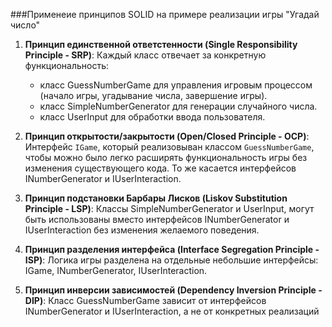 ###Применеие принципов SOLID  на примере реализации игры "Угадай число"

1. **Принцип единственной ответстенности (Single Responsibility Principle - SRP)**:
    Каждый класс отвечает за конкретную функциональность:
    - класс GuessNumberGame для управления игровым процессом (начало игры, угадывание числа, завершение игры).
    - класс SimpleNumberGenerator для генерации случайного числа.
    - класс UserInput для обработки ввода пользователя.

2. **Принцип открытости/закрытости (Open/Closed Principle - OCP)**:
    Интерфейс `IGame`, который реализовыван классом `GuessNumberGame`, чтобы можно было легко расширять функциональность игры без изменения существующего кода.
    То же касается интерфейсов INumberGenerator и  IUserInteraction.

3. **Принцип подстановки Барбары Лисков (Liskov Substitution Principle - LSP)**:
    Классы SimpleNumberGenerator и UserInput, могут быть использованы вместо интерфейсов INumberGenerator и  IUserInteraction без изменения желаемого поведения.

4. **Принцип разделения интерфейса (Interface Segregation Principle - ISP)**:
    Логика игры разделена на отдельные небольшие интерфейсы: IGame, INumberGenerator, IUserInteraction.

5. **Принцип инверсии зависимостей (Dependency Inversion Principle - DIP)**:
     Класс GuessNumberGame зависит от интерфейсов INumberGenerator и IUserInteraction, а не от конкретных реализаций
